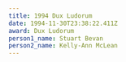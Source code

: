 ```yaml
---
title: 1994 Dux Ludorum
date: 1994-11-30T23:38:22.411Z
award: Dux Ludorum
person1_name: Stuart Bevan
person2_name: Kelly-Ann McLean
---
```


